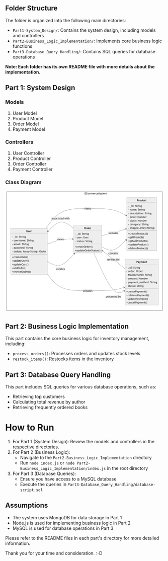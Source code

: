 ## Folder Structure

The folder is organized into the following main directories:

- `Part1-System_Design/`: Contains the system design, including models and controllers
- `Part2-Business_Logic_Implementation/`: Implements core business logic functions
- `Part3-Database_Query_Handling/`: Contains SQL queries for database operations

**Note: Each folder has its own README file with more details about the implementation.**

## Part 1: System Design

### Models

1. User Model
2. Product Model
3. Order Model
4. Payment Model

### Controllers

1. User Controller
2. Product Controller
3. Order Controller
4. Payment Controller

### Class Diagram

<img src="Part1-System_Design/system_design.png" alt="Class Diagram" style="background-color: white;">

## Part 2: Business Logic Implementation

This part contains the core business logic for inventory management, including:

- `process_orders()`: Processes orders and updates stock levels
- `restock_items()`: Restocks items in the inventory

## Part 3: Database Query Handling

This part includes SQL queries for various database operations, such as:

- Retrieving top customers
- Calculating total revenue by author
- Retrieving frequently ordered books

# How to Run

1. For Part 1 (System Design): Review the models and controllers in the respective directories.
2. For Part 2 (Business Logic):
   - Navigate to the `Part2-Business_Logic_Implementation` directory
   - Run `node index.js` or `node Part2-Business_Logic_Implementation/index.js` in the root directory
3. For Part 3 (Database Queries):
   - Ensure you have access to a MySQL database
   - Execute the queries in `Part3-Database_Query_Handling/database-script.sql`

## Assumptions

- The system uses MongoDB for data storage in Part 1
- Node.js is used for implementing business logic in Part 2
- MySQL is used for database operations in Part 3

Please refer to the README files in each part's directory for more detailed information.

Thank you for your time and consideration. :-D